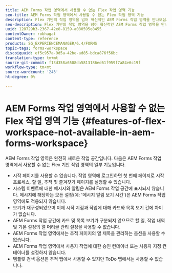 ```yaml
---
title: AEM Forms 작업 영역에서 사용할 수 없는 Flex 작업 영역 기능
seo-title: AEM Forms 작업 영역에서 사용할 수 없는 Flex 작업 영역 기능
description: Flex 기반의 작업 영역을 넘어 혁신적인 AEM Forms 작업 영역을 만나보십시오. 기능 및 기능의 차이점 보기
seo-description: Flex 기반의 작업 영역을 넘어 혁신적인 AEM Forms 작업 영역을 만나보십시오. 기능 및 기능의 차이점 보기
uuid: 128729b3-2367-42e8-8159-a080595e8455
contentOwner: robhagat
content-type: reference
products: SG_EXPERIENCEMANAGER/6.4/FORMS
topic-tags: forms-workspace
discoiquuid: ef5c957a-9d5a-42be-ad85-bdca876f56bc
translation-type: tm+mt
source-git-commit: f13d358a6508da5813186ed61f959f7a84e6c19f
workflow-type: tm+mt
source-wordcount: '243'
ht-degree: 0%

---
```



# AEM Forms 작업 영역에서 사용할 수 없는 Flex 작업 영역 기능 {#features-of-flex-workspace-not-available-in-aem-forms-workspace}

AEM Forms 작업 영역은 완전히 새로운 작업 공간입니다. 다음은 AEM Forms 작업 영역에서 사용할 수 없는 Flex 기반 작업 영역의 일부 기능입니다.

* 시작 페이지를 사용할 수 없습니다. 작업 영역에 로그인하면 첫 번째 페이지로 시작 프로세스, 할 일, 추적 및 즐겨찾기 페이지를 설정할 수 있습니다.
* 시스템 이벤트에 대한 메시지와 알림은 AEM Forms 작업 공간에 표시되지 않습니다. 메시지에 해당하는 모든 설정(예: &#39;메시지 알림 보기 시간&#39;)은 AEM Forms 작업 영역에도 적용되지 않습니다.
* 보기가 재구성되었으며 이제 시작 지점과 작업에 대해 카드와 목록 보기 간에 차이가 없습니다.
* AEM Forms 작업 공간에 카드 및 목록 보기가 구분되지 않으므로 할 일, 작업 내역 및 기본 설정의 열 머리글 관리 설정을 사용할 수 없습니다.
* AEM Forms 작업 영역에서는 추적 페이지의 열 제목을 관리하는 옵션을 사용할 수 없습니다.
* AEM Forms 작업 영역에서 사용자 작업에 대한 승인 컨테이너 또는 사용자 지정 컨테이너를 설정하지 않습니다.
* 템플릿 검색 옵션은 추적 탭에서 사용할 수 있지만 ToDo 탭에서는 사용할 수 없습니다.

